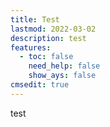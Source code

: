 ```yaml
---
title: Test
lastmod: 2022-03-02
description: test
features:
  - toc: false
    need_help: false
    show_ays: false
cmsedit: true
---
```

test
